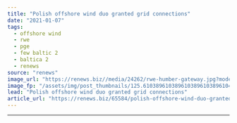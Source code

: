 ```yaml
---
title: "Polish offshore wind duo granted grid connections"
date: "2021-01-07"
tags: 
  - offshore wind
  - rwe
  - pge
  - few baltic 2
  - baltica 2
  - renews
source: "renews"
image_url: "https://renews.biz//media/24262/rwe-humber-gateway.jpg?mode=crop&width=770&heightratio=0.6103896103896103896103896104&slimmage=true"
image_fp: "/assets/img/post_thumbnails/125.6103896103896103896103896104&slimmage=true"
lead: "Polish offshore wind duo granted grid connections"
article_url: "https://renews.biz/65584/polish-offshore-wind-duo-granted-grid-connections/"
---
```


---
